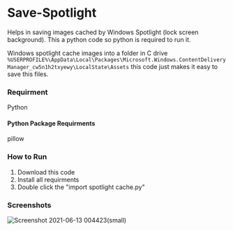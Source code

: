 # Save-Spotlight
Helps in saving images cached by Windows Spotlight (lock screen background). This a python code so python is required to run it.

Windows spotlight cache images into a folder in C drive `%USERPROFILE%\AppData\Local\Packages\Microsoft.Windows.ContentDeliveryManager_cw5n1h2txyewy\LocalState\Assets` this code just makes it easy to save this files.

### Requirment
Python
#### Python Package Requirments
pillow

### How to Run
1. Download this code
2. Install all requirments
3. Double click the "import spotlight cache.py"

### Screenshots

![Screenshot 2021-06-13 004423(small)](https://user-images.githubusercontent.com/47380353/121787072-a9b19600-cbe1-11eb-8929-979f894a2a1a.jpg)


